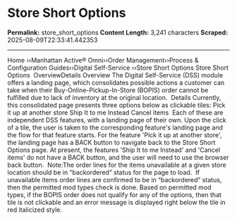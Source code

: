 # Store Short Options

**Permalink:** store_short_options
**Content Length:** 3,241 characters
**Scraped:** 2025-08-09T22:33:41.442353

---

Home &rsaquo;&rsaquo;Manhattan Active® Omni&rsaquo;&rsaquo;Order Management&rsaquo;&rsaquo;Process & Configuration Guides&rsaquo;&rsaquo;Digital Self-Service ››Store Short Options Store Short Options&nbsp; OverviewDetails Overview The Digital Self-Service (DSS)&nbsp;module offers a landing page, which consolidates possible actions a customer can take&nbsp;when their Buy-Online-Pickup-In-Store (BOPIS) order cannot be fulfilled due to lack of inventory&nbsp;at the original location.&nbsp; Details Currently, this consolidated page presents three&nbsp;options below as clickable tiles: Pick it&nbsp;up at another&nbsp;store Ship It to me Instead Cancel items&nbsp; Each of these are independent DSS features, with a landing page of their own. Upon the click of a tile, the user is taken to the corresponding feature's landing page and the flow for that feature starts. For the feature 'Pick it up at another store', the landing page has a BACK button to navigate back to the Store Short Options page. At present, the features 'Ship It to me Instead' and 'Cancel items' do not have&nbsp;a BACK button,&nbsp;and the user will need to use the browser back button.&nbsp; Note:The order lines for the items unavailable at a given store location should be in “backordered” status for the page to load.&nbsp; If unavailable items order lines are confirmed to be in “backordered” status, then the permitted mod types&nbsp;check is done.&nbsp;Based on permitted mod types, if the BOPIS order does not qualify for any of the options, then that tile is not clickable and an error message is displayed right below the tile in red italicized style.&nbsp; &nbsp;